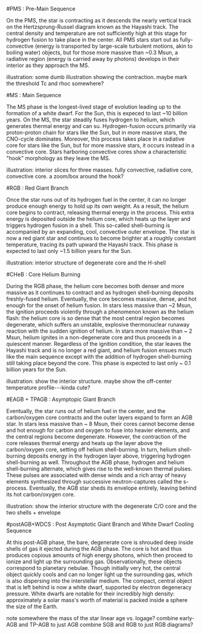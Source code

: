 #PMS : Pre-Main Sequence

On the PMS, the star is contracting as it descends the nearly vertical track on the Hertzsprung-Russel diagram known as the Hayashi track. The central density and temperature are not sufficiently high at this stage for hydrogen fusion to take place in the center. All PMS stars start out as fully-convective (energy is transported by large-scale turbulent motions, akin to boiling water) objects, but for those more massive than ~0.3 Msun, a radiative region (energy is carried away by photons) develops in their interior as they approach the MS.

illustration: some dumb illustration showing the contraction. maybe mark the threshold Tc and rhoc somewhere?

#MS : Main Sequence

The MS phase is the longest-lived stage of evolution leading up to the formation of a white dwarf. For the Sun, this is expeced to last ~10 billion years. On the MS, the star steadily fuses hydrogen to helium, which generates thermal energy and can su. Hydrogen-fusion occurs primarily via proton-proton chain for stars like the Sun, but in more massive stars, the CNO-cycle dominates. Moreover, this process takes place in a radiative core for stars like the Sun, but for more massive stars, it occurs instead in a convective core. Stars harboring convective cores show a characteristic "hook" morphology as they leave the MS.

illustration: interior slices for three masses. fully convective, radiative core, convective core. a zoom/box around the hook?

#RGB : Red Giant Branch

Once the star runs out of its hydrogen fuel in the center, it can no longer produce enough energy to hold up its own weight. As a result, the helium core begins to contract, releasing thermal energy in the process. This extra energy is deposited outside the helium core, which heats up the layer and triggers hydrogen fusion in a shell. This so-called shell-burning is accompanied by an expanding, cool, convective outer envelope. The star is now a red giant star and continues to become brighter at a roughly constant temperature, tracing its path upward the Hayashi track. This phase is expected to last only ~1.5 billion years for the Sun.

illustration: interior structure of degenerate core and the H-shell

#CHeB : Core Helium Burning 

During the RGB phase, the helium core becomes both denser and more massive as it continues to contract and as hydrogen shell-burning deposits freshly-fused helium. Eventually, the core becomes massive, dense, and hot enough for the onset of helium fusion. In stars less massive than ~2 Msun, the ignition proceeds violently through a phenomenon known as the helium flash: the helium core is so dense that the most central region becomes degenerate, which suffers an unstable, explosive thermonuclear runaway reaction with the sudden ignition of helium. In stars more massive than ~ 2 Msun, helium ignites in a non-degenerate core and thus proceeds in a quiescent manner. Regardless of the ignition condition, the star leaves the Hayashi track and is no longer a red giant, and helium fusion ensues much like the main sequence except with the addition of hydrogen shell-burning still taking place beyond the core. This phase is expected to last only ~ 0.1 billion years for the Sun.

illustration: show the interior structure. maybe show the off-center temperature profile---kinda cute?

#EAGB + TPAGB : Asymptopic Giant Branch

Eventually, the star runs out of helium fuel in the center, and the carbon/oxygen core contracts and the outer layers expand to form an AGB star. In stars less massive than ~ 8 Msun, their cores cannot become dense and hot enough for carbon and oxygen to fuse into heavier elements, and the central regions become degenerate. However, the contraction of the core releases thermal energy and heats up the layer above the carbon/oxygen core, setting off helium shell-burning. In turn, helium shell-burning deposits energy in the hydrogen layer above, triggering hydrogen shell-burning as well. Throughout the AGB phase, hydrogen and helium shell-burning alternate, which gives rise to the well-known thermal pulses. These pulses are associated with dense winds and a rich array of heavy elements synthesized through successive neutron-captures called the s-process. Eventually, the AGB star sheds its envelope entirely, leaving behind its hot carbon/oxygen core.

illustration: show the interior structure with the degenerate C/O core and the two shells + envelope

#postAGB+WDCS : Post Asymptotic Giant Branch and White Dwarf Cooling Sequence

At this post-AGB phase, the bare, degenerate core is shrouded deep inside shells of gas it ejected during the AGB phase. The core is hot and thus produces copious amounts of high energy photons, which then proceed to ionize and light up the surrounding gas. Observationally, these objects correspond to planetary nebulae. Though initially very hot, the central object quickly cools and can no longer light up the surrounding gas, which is also dispersing into the interstellar medium. The compact, central object that is left behind is now a white dwarf, supported by electron degeneracy pressure. White dwarfs are notable for their incredibly high density: approximately a solar mass's worth of material is packed inside a sphere the size of the Earth.


note somewhere the mass of the star
linear age vs. logage?
combine early-AGB and TP-AGB to just AGB
combine SGB and RGB to just RGB
diagrams?